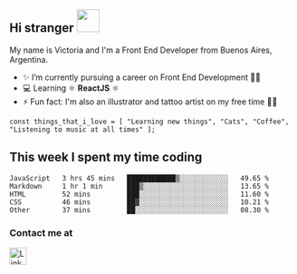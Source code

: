 ## Hi stranger  <img src="https://image.flaticon.com/icons/svg/620/620768.svg" width="40px">

My name is Victoria and I'm a Front End Developer from Buenos Aires, Argentina.
- ✨ I’m currently pursuing a career on Front End Development 👩‍💻
- 💻 Learning ⚛️ <b>ReactJS</b> ⚛️
- ⚡ Fun fact: I'm also an illustrator and tattoo artist on my free time 💉🐍

``const things_that_i_love = [
"Learning new things",
"Cats",
"Coffee",
"Listening to music at all times"
];``


## This week I spent my time coding

<!--START_SECTION:waka-->
```text
JavaScript   3 hrs 45 mins   ████████████▒░░░░░░░░░░░░   49.65 % 
Markdown     1 hr 1 min      ███▒░░░░░░░░░░░░░░░░░░░░░   13.65 % 
HTML         52 mins         ███░░░░░░░░░░░░░░░░░░░░░░   11.60 % 
CSS          46 mins         ██▓░░░░░░░░░░░░░░░░░░░░░░   10.21 % 
Other        37 mins         ██░░░░░░░░░░░░░░░░░░░░░░░   08.30 % 
```
<!--END_SECTION:waka-->

### Contact me at <br>
<a href="https://www.linkedin.com/in/victoria-suarez1997/"><img src="https://image.flaticon.com/icons/svg/174/174857.svg" width="30px" alt="Linkedin log"/></a>
